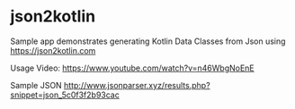# json2kotlin
Sample app demonstrates generating Kotlin Data Classes from Json using https://json2kotlin.com

Usage Video: https://www.youtube.com/watch?v=n46WbgNoEnE


Sample JSON 
http://www.jsonparser.xyz/results.php?snippet=json_5c0f3f2b93cac
